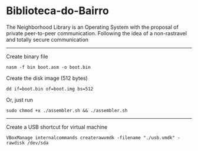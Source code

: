 # Biblioteca-do-Bairro

The Neighborhood Library is an Operating System with the proposal of private peer-to-peer communication. Following the idea of a non-rastravel and totally secure communication

<hr>

Create binary file
```
nasm -f bin boot.asm -o boot.bin
```

Create the disk image (512 bytes)
```
dd if=boot.bin of=boot.img bs=512
```

Or, just run
```
sudo chmod +x ./assembler.sh && ./assembler.sh
```

<hr>

Create a USB shortcut for virtual machine
```
VBoxManage internalcommands createrawvmdk -filename "./usb.vmdk" -rawdisk /dev/sda
```
